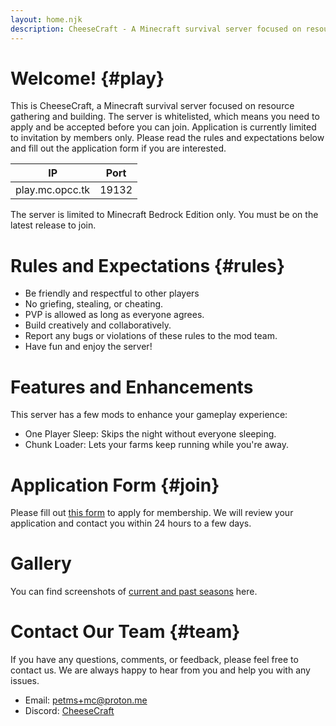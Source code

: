 ```yaml
---
layout: home.njk
description: CheeseCraft - A Minecraft survival server focused on resource gathering and building. Have fun collaborating to create impressive builds.
---
```


# Welcome! {#play}

This is CheeseCraft, a Minecraft survival server focused on resource gathering and building. The server is whitelisted, which means you need to apply and be accepted before you can join. Application is currently limited to invitation by members only. Please read the rules and expectations below and fill out the application form if you are interested.

| IP              | Port  |
|---------------- |-------|
| play.mc.opcc.tk | 19132 |

The server is limited to Minecraft Bedrock Edition only. You must be on the latest release to join.

# Rules and Expectations {#rules}

- Be friendly and respectful to other players
- No griefing, stealing, or cheating.
- PVP is allowed as long as everyone agrees.
- Build creatively and collaboratively.
- Report any bugs or violations of these rules to the mod team.
- Have fun and enjoy the server!

# Features and Enhancements

This server has a few mods to enhance your gameplay experience:
- One Player Sleep: Skips the night without everyone sleeping.
- Chunk Loader: Lets your farms keep running while you're away.

# Application Form {#join}

Please fill out [this form](https://forms.gle/yJqJ6eq4upYMy89m8) to apply for membership. We will review your application and contact you within 24 hours to a few days.

# Gallery

You can find screenshots of [current and past seasons](/gallery) here.

# Contact Our Team {#team}

If you have any questions, comments, or feedback, please feel free to contact us. We are always happy to hear from you and help you with any issues.

- Email: petms+mc@proton.me
- Discord: [CheeseCraft](https://discord.com/channels/1209890245768642661/1209890246653775943)
